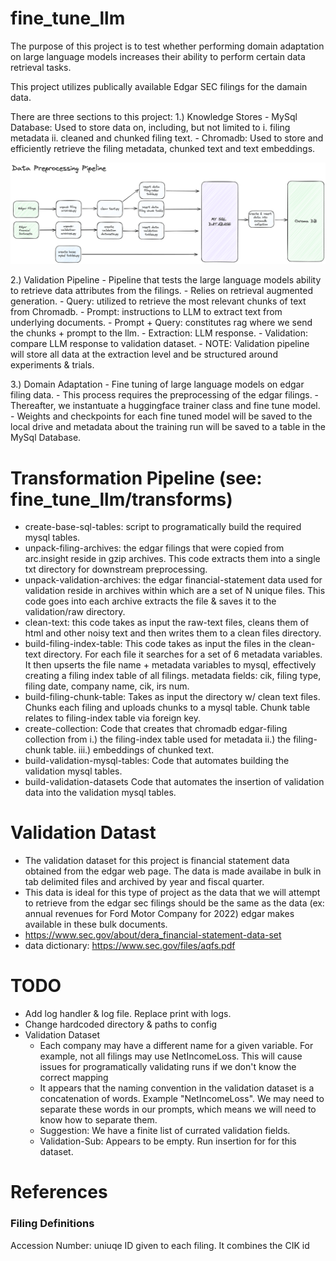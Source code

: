 # fine_tune_llm

The purpose of this project is to test whether performing domain
adaptation on large language models increases their ability to perform certain
data retrieval tasks.

This project utilizes publically available Edgar SEC filings for the damain
data.

There are three sections to this project:
1.) Knowledge Stores
    - MySql Database: Used to store data on, including, but not limited to
        i. filing metadata
        ii. cleaned and chunked filing text.
    - Chromadb: Used to store and efficiently retrieve the filing metadata,
        chunked text and text embeddings.

![Data Preprocessing Diagram](documentation/diagram-data-preprocessing-pipeline.png)


2.) Validation Pipeline
    - Pipeline that tests the large language models ability to retrieve
        data attributes from the filings.
    - Relies on retrieval augmented generation.
    - Query: utilized to retrieve the most relevant chunks of text from
        Chromadb.
    - Prompt: instructions to LLM to extract text from underlying documents.
    - Prompt + Query: constitutes rag where we send the chunks + prompt to the
        llm.
    - Extraction: LLM response.
    - Validation: compare LLM response to validation dataset.
    - NOTE:  Validation pipeline will store all data at the extraction level
        and be structured around experiments & trials.

3.) Domain Adaptation
    - Fine tuning of large language models on edgar filing data.
    - This process requires the preprocessing of the edgar filings.
    - Thereafter, we instantuate a huggingface trainer class and fine tune
        model.
    - Weights and checkpoints for each fine tuned model will be saved to
        the local drive and metadata about the training run will be saved to
        a table in the MySql Database.





# Transformation Pipeline (see: fine_tune_llm/transforms)
- create-base-sql-tables:
    script to programatically build the required mysql tables.
- unpack-filing-archives:
    the edgar filings that were copied from arc.insight
    reside in gzip archives.  This code extracts them into a single txt
    directory for downstream preprocessing.
- unpack-validation-archives:
    the edgar financial-statement data used for validation reside in archives
    within which are a set of N unique files.  This code goes into each archive
    extracts the file & saves it to the validation/raw directory.
- clean-text: this code takes as input the raw-text files, cleans them of
    html and other noisy text and then writes them to a clean files directory.
- build-filing-index-table:
    This code takes as input the files in the clean-text directory.
    For each file it searches for a set of 6 metadata variables.
    It then upserts the file name + metadata variables to mysql, effectively
    creating a filing index table of all filings.
    metadata fields: cik, filing type, filing date, company name, cik, irs num.
- build-filing-chunk-table:
    Takes as input the directory w/ clean text files.
    Chunks each filing and uploads chunks to a mysql table.
    Chunk table relates to filing-index table via foreign key.
- create-collection:
    Code that creates that chromadb edgar-filing collection from
    i.) the filing-index table used for metadata
    ii.) the filing-chunk table.
    iii.) embeddings of chunked text.
- build-validation-mysql-tables:
    Code that automates building the validation mysql tables.
- build-validation-datasets
    Code that automates the insertion of validation data into the validation
    mysql tables. 

# Validation Datast
- The validation dataset for this project is financial statement data obtained
    from the edgar web page.  The data is made availabe in bulk in tab delimited
    files and archived by year and fiscal quarter.
- This data is ideal for this type of project as the data that we will attempt
    to retrieve from the edgar sec filings should be the same as the
    data (ex: annual revenues for Ford Motor Company for 2022) edgar makes
    available in these bulk documents.
- https://www.sec.gov/about/dera_financial-statement-data-set
- data dictionary: https://www.sec.gov/files/aqfs.pdf

# TODO
- Add log handler & log file.  Replace print with logs.
- Change hardcoded directory & paths to config
- Validation Dataset
    - Each company may have a different name for a given variable.
        For example, not all filings may use NetIncomeLoss.  This will cause
        issues for programatically validating runs if we don't know the correct
        mapping
    - It appears that the naming convention in the validation dataset is a
    concatenation of words.  Example "NetIncomeLoss".  We may need to separate
    these words in our prompts, which means we will need to know how to separate
    them.
    - Suggestion: We have a finite list of currated validation fields.
    - Validation-Sub: Appears to be empty.  Run insertion for for this dataset.

# References

### Filing Definitions
Accession Number: uniuqe ID given to each filing.
    It combines the CIK id



